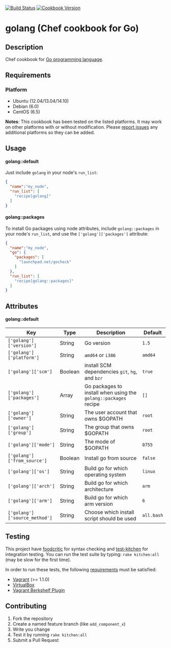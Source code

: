 [![Build Status](https://travis-ci.org/NOX73/chef-golang.svg?branch=master)](https://travis-ci.org/NOX73/chef-golang)
[![Cookbook Version](https://img.shields.io/cookbook/v/golang.svg?style=flat)](https://supermarket.chef.io/cookbooks/golang)

# golang (Chef cookbook for Go)

## Description

Chef cookbook for [Go programming language](http://golang.org/).

##  Requirements

### Platform

* Ubuntu (12.04/13.04/14.10)
* Debian (6.0)
* CentOS (6.5)

**Notes**: This cookbook has been tested on the listed platforms. It
may work on other platforms with or without modification. Please
[report issues](https://github.com/NOX73/chef-golang/issues) any additional platforms so they can be added.


## Usage

#### golang::default

Just include `golang` in your node's `run_list`:

```json
{
  "name":"my_node",
  "run_list": [
    "recipe[golang]"
  ]
}
```

#### golang::packages

To install Go packages using node attributes, include `golang::packages` in your node's `run_list`, and use the `['golang']['packages']` attribute:

```json
{
  "name":"my_node",
  "go": {
    "packages": [
      "launchpad.net/gocheck"
    ]
  },
  "run_list": [
    "recipe[golang::packages]"
  ]
}
```


## Attributes

#### golang::default

Key | Type | Description | Default
--- | ---- | ----------- | -------
`['golang']['version']` | String | Go version | `1.5`
`['golang']['platform']` | String | `amd64` or `i386` | `amd64`
`['golang']['scm']` | Boolean | install SCM dependencies `git`, `hg`, and `bzr` | `true`
`['golang']['packages']` | Array | Go packages to install when using the `golang::packages` recipe | `[]`
`['golang']['owner']` | String | The user account that owns $GOPATH | `root`
`['golang']['group']` | String | The group that owns $GOPATH | `root`
`['golang']['mode']` | String | The mode of $GOPATH | `0755`
`['golang']['from_source']` | Boolean | Install go from source | `false`
`['golang']['os']` | String | Build go for which operating system | `linux`
`['golang']['arch']` | String | Build go for which architecture | `arm`
`['golang']['arm']` | String | Build go for which arm version | `6`
`['golang']['source_method']` | String | Choose which install script should be used | `all.bash`

## Testing

This project have [foodcritic](https://github.com/acrmp/foodcritic) for syntax checking and
[test-kitchen](https://github.com/opscode/test-kitchen) for integration testing. You can run the test suite by
typing: `rake kitchen:all` (may be slow for the first time).

In order to run these tests, the following
[requirements](https://github.com/opscode/kitchen-vagrant#-requirements) must be
satisfied:

* [Vagrant](http://vagrantup.com/) (>= 1.1.0)
* [VirtualBox](https://www.virtualbox.org/)
* [Vagrant Berkshelf Plugin](http://rubygems.org/gems/vagrant-berkshelf)

## Contributing

1. Fork the repository
2. Create a named feature branch (like `add_component_x`)
3. Write you change
4. Test it by running `rake kitchen:all`
5. Submit a Pull Request

